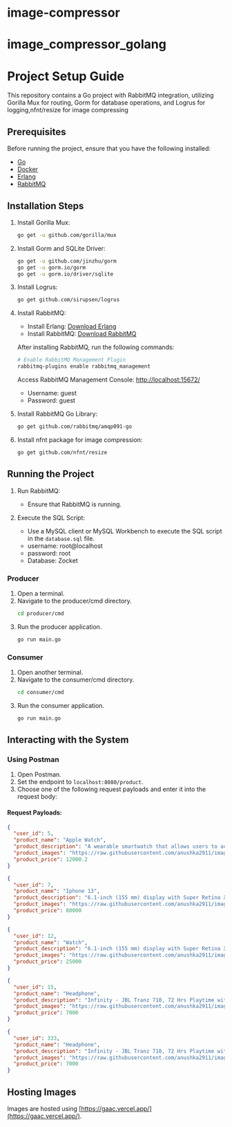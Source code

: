 # image-compressor

# image_compressor_golang

# Project Setup Guide

This repository contains a Go project with RabbitMQ integration, utilizing Gorilla Mux for routing, Gorm for database operations, and Logrus for logging,nfnt/resize for image compressing

## Prerequisites

Before running the project, ensure that you have the following installed:

- [Go](https://golang.org/doc/install)
- [Docker](https://www.docker.com/get-started)
- [Erlang](https://www.erlang.org/downloads)
- [RabbitMQ](https://www.rabbitmq.com/download.html)

## Installation Steps

1. Install Gorilla Mux:
    ```bash
    go get -u github.com/gorilla/mux
    ```

2. Install Gorm and SQLite Driver:
    ```bash
    go get -u github.com/jinzhu/gorm
    go get -u gorm.io/gorm
    go get -u gorm.io/driver/sqlite
    ```

3. Install Logrus:
    ```bash
    go get github.com/sirupsen/logrus
    ```

4. Install RabbitMQ:
    - Install Erlang: [Download Erlang](https://www.erlang.org/downloads)
    - Install RabbitMQ: [Download RabbitMQ](https://www.rabbitmq.com/download.html)

    After installing RabbitMQ, run the following commands:
    ```bash
    # Enable RabbitMQ Management Plugin
    rabbitmq-plugins enable rabbitmq_management
    ```

    Access RabbitMQ Management Console: [http://localhost:15672/](http://localhost:15672/)
    - Username: guest
    - Password: guest

5. Install RabbitMQ Go Library:
    ```bash
    go get github.com/rabbitmq/amqp091-go
    ```

6. Install nfnt package for image compression:
    ```bash
    go get github.com/nfnt/resize
    ```

## Running the Project

1. Run RabbitMQ:
    - Ensure that RabbitMQ is running.

2. Execute the SQL Script:
    - Use a MySQL client or MySQL Workbench to execute the SQL script in the `database.sql` file.
    - username: root@localhost
    - password: root
    - Database: Zocket

### Producer
1. Open a terminal.
2. Navigate to the producer/cmd directory.
    ```bash
    cd producer/cmd
    ```
3. Run the producer application.
    ```bash
    go run main.go
    ```

### Consumer
1. Open another terminal.
2. Navigate to the consumer/cmd directory.
    ```bash
    cd consumer/cmd
    ```
3. Run the consumer application.
    ```bash
    go run main.go
    ```

## Interacting with the System

### Using Postman

1. Open Postman.
2. Set the endpoint to `localhost:8080/product`.
3. Choose one of the following request payloads and enter it into the request body:

#### Request Payloads:

```json
{
  "user_id": 5,
  "product_name": "Apple Watch",
  "product_description": "A wearable smartwatch that allows users to accomplish a variety of tasks, including making phone calls, sending text messages, and reading emails.",
  "product_images": "https://raw.githubusercontent.com/anushka2911/images/main/uploads/Iwatch.jpg",
  "product_price": 12000.2
}

{
  "user_id": 7,
  "product_name": "Iphone 13",
  "product_description": "6.1-inch (155 mm) display with Super Retina XDR OLED technology at a resolution of 2532×1170 pixels and a pixel density of about 460 PPI with a refresh rate of 60 Hz",
  "product_images": "https://raw.githubusercontent.com/anushka2911/images/main/uploads/phone.jpg",
  "product_price": 80000
}

{
  "user_id": 12,
  "product_name": "Watch",
  "product_description": "6.1-inch (155 mm) display with Super Retina XDR OLED technology at a resolution of 2532×1170 pixels and a pixel density of about 460 PPI with a refresh rate of 60 Hz",
  "product_images": "https://raw.githubusercontent.com/anushka2911/images/main/uploads/watch.jpg",
  "product_price": 25000
}

{
  "user_id": 15,
  "product_name": "Headphone",
  "product_description": "Infinity - JBL Tranz 710, 72 Hrs Playtime with Quick Charge, Wireless On Ear Headphone with Mic, Deep Bass, Dual Equalizer, Bluetooth 5.0 with Voice Assistant",
  "product_images": "https://raw.githubusercontent.com/anushka2911/images/main/uploads/headphone.jpg",
  "product_price": 7000
}

{
  "user_id": 333,
  "product_name": "Headphone",
  "product_description": "Infinity - JBL Tranz 710, 72 Hrs Playtime with Quick Charge, Wireless On Ear Headphone with Mic, Deep Bass, Dual Equalizer, Bluetooth 5.0 with Voice Assistant",
  "product_images": "https://raw.githubusercontent.com/anushka2911/images/main/uploads/headphone.jpg,https://raw.githubusercontent.com/anushka2911/images/main/uploads/Iwatch.jpg,https://raw.githubusercontent.com/anushka2911/images/main/uploads/phone.jpg",
  "product_price": 7000
}
```

## Hosting Images

Images are hosted using [https://gaac.vercel.app/](https://gaac.vercel.app/). 

